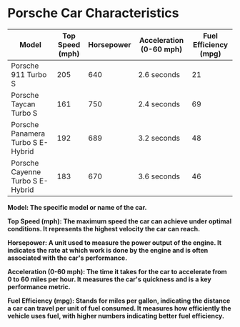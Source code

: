 # Porsche Car Characteristics

| Model                            | Top Speed (mph) | Horsepower | Acceleration (0-60 mph) | Fuel Efficiency (mpg) |
|----------------------------------|-----------------|------------|-------------------------|-----------------------|
| Porsche 911 Turbo S              | 205             | 640        | 2.6 seconds             | 21                    |
| Porsche Taycan Turbo S           | 161             | 750        | 2.4 seconds             | 69                    |
| Porsche Panamera Turbo S E-Hybrid| 192             | 689        | 3.2 seconds             | 48                    |
| Porsche Cayenne Turbo S E-Hybrid | 183             | 670        | 3.6 seconds             | 46                    |

**Model: The specific model or name of the car.**

**Top Speed (mph): The maximum speed the car can achieve under optimal conditions. It represents the highest velocity the car can reach.**

**Horsepower: A unit used to measure the power output of the engine. It indicates the rate at which work is done by the engine and is often associated with the car's performance.**

**Acceleration (0-60 mph): The time it takes for the car to accelerate from 0 to 60 miles per hour. It measures the car's quickness and is a key performance metric.**

**Fuel Efficiency (mpg): Stands for miles per gallon, indicating the distance a car can travel per unit of fuel consumed. It measures how efficiently the vehicle uses fuel, with higher numbers indicating better fuel efficiency.**